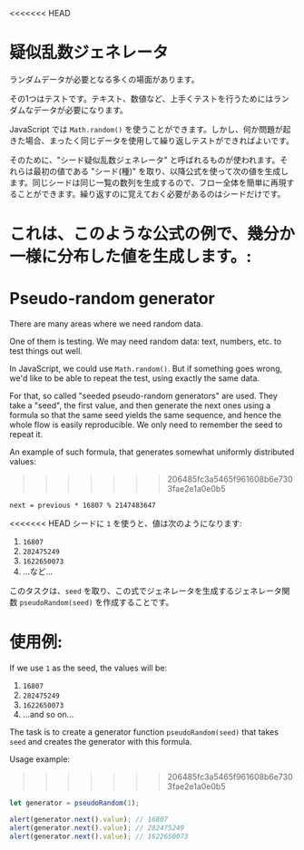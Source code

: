 
<<<<<<< HEAD
# 疑似乱数ジェネレータ

ランダムデータが必要となる多くの場面があります。

その1つはテストです。テキスト、数値など、上手くテストを行うためにはランダムなデータが必要になります。

JavaScript では `Math.random()` を使うことができます。しかし、何か問題が起きた場合、まったく同じデータを使用して繰り返しテストができればよいです。

そのために、"シード疑似乱数ジェネレータ" と呼ばれるものが使われます。それらは最初の値である "シード(種)" を取り、以降公式を使って次の値を生成します。同じシードは同じ一覧の数列を生成するので、フロー全体を簡単に再現することができます。繰り返すのに覚えておく必要があるのはシードだけです。

これは、このような公式の例で、幾分か一様に分布した値を生成します。:
=======
# Pseudo-random generator

There are many areas where we need random data.

One of them is testing. We may need random data: text, numbers, etc. to test things out well.

In JavaScript, we could use `Math.random()`. But if something goes wrong, we'd like to be able to repeat the test, using exactly the same data.

For that, so called "seeded pseudo-random generators" are used. They take a "seed", the first value, and then generate the next ones using a formula so that the same seed yields the same sequence, and hence the whole flow is easily reproducible. We only need to remember the seed to repeat it.

An example of such formula, that generates somewhat uniformly distributed values:
>>>>>>> 206485fc3a5465f961608b6e7303fae2e1a0e0b5

```
next = previous * 16807 % 2147483647
```

<<<<<<< HEAD
シードに `1` を使うと、値は次のようになります:
1. `16807`
2. `282475249`
3. `1622650073`
4. ...など...

このタスクは、`seed` を取り、この式でジェネレータを生成するジェネレータ関数 `pseudoRandom(seed)` を作成することです。

使用例:
=======
If we use `1` as the seed, the values will be:
1. `16807`
2. `282475249`
3. `1622650073`
4. ...and so on...

The task is to create a generator function `pseudoRandom(seed)` that takes `seed` and creates the generator with this formula.

Usage example:
>>>>>>> 206485fc3a5465f961608b6e7303fae2e1a0e0b5

```js
let generator = pseudoRandom(1);

alert(generator.next().value); // 16807
alert(generator.next().value); // 282475249
alert(generator.next().value); // 1622650073
```
